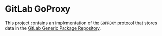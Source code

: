 # GitLab GoProxy

This project contains an implementation of the [`GOPROXY` protocol](https://go.dev/ref/mod#goproxy-protocol) that stores data in the [GitLab Generic Package Repository](https://docs.gitlab.com/ee/user/packages/generic_packages/).

